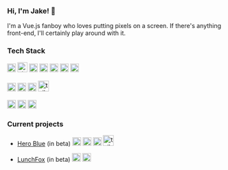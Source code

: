 ### Hi, I'm Jake! 👋
I'm a Vue.js fanboy who loves putting pixels on a screen.
If there's anything front-end, I'll certainly play around with it.

### Tech Stack
<div>
  <img src="https://upload.wikimedia.org/wikipedia/commons/thumb/9/95/Vue.js_Logo_2.svg/1024px-Vue.js_Logo_2.svg.png" alt="vue" height="20"/>
  <img src="https://camo.githubusercontent.com/61e102d7c605ff91efedb9d7e47c1c4a07cef59d3e1da202fd74f4772122ca4e/68747470733a2f2f766974656a732e6465762f6c6f676f2e737667" alt="vite" height="23"/>
  <img src="https://upload.wikimedia.org/wikipedia/commons/6/6a/JavaScript-logo.png" alt="javascript" width="20"/>
  <img src="https://upload.wikimedia.org/wikipedia/commons/thumb/4/4c/Typescript_logo_2020.svg/1024px-Typescript_logo_2020.svg.png" alt="typescript" height="20"/>
  <img src="https://upload.wikimedia.org/wikipedia/commons/thumb/a/ae/Nuxt_logo.svg/1024px-Nuxt_logo.svg.png" alt="nuxt" height="20"/>
  <img src="https://ionicframework.com/img/meta/logo.png" alt="ionic" height="20"/>
  <img src="https://upload.wikimedia.org/wikipedia/commons/thumb/4/47/React.svg/640px-React.svg.png" alt="react" height="20"/>
</div>

</br>

<div>
  <img src="https://upload.wikimedia.org/wikipedia/commons/thumb/3/38/HTML5_Badge.svg/640px-HTML5_Badge.svg.png" alt="html5" height="20"/>
  <img src="https://upload.wikimedia.org/wikipedia/commons/thumb/6/62/CSS3_logo.svg/640px-CSS3_logo.svg.png" alt="css3" height="20"/>
  <img src="https://upload.wikimedia.org/wikipedia/commons/thumb/9/96/Sass_Logo_Color.svg/1024px-Sass_Logo_Color.svg.png" alt="sass" height="20"/>
  <img src="https://upload.wikimedia.org/wikipedia/commons/thumb/d/d5/Tailwind_CSS_Logo.svg/640px-Tailwind_CSS_Logo.svg.png" alt="tailwind" height="25"/>
</div>
</br>

<div>
  <img src="https://upload.wikimedia.org/wikipedia/commons/thumb/3/33/Figma-logo.svg/640px-Figma-logo.svg.png" alt="figma" height="20"/>
  <img src="https://www.gstatic.com/devrel-devsite/prod/v0a713fec70a4b4c54311265d5142e962747a0e45a24063467564a2765c008ac7/firebase/images/touchicon-180.png" alt="firebase" height="20"/>
  <img src="https://upload.wikimedia.org/wikipedia/commons/thumb/5/5c/AWS_Simple_Icons_AWS_Cloud.svg/1024px-AWS_Simple_Icons_AWS_Cloud.svg.png" alt="aws" height="20"/>
</div>

### Current projects
- [Hero Blue](https://heroblue.com.au/) (in beta) <span>
  <img src="https://upload.wikimedia.org/wikipedia/commons/thumb/9/95/Vue.js_Logo_2.svg/1024px-Vue.js_Logo_2.svg.png" alt="vue" width="20"/>
  <img src="https://camo.githubusercontent.com/61e102d7c605ff91efedb9d7e47c1c4a07cef59d3e1da202fd74f4772122ca4e/68747470733a2f2f766974656a732e6465762f6c6f676f2e737667" alt="react" width="20"/>
  <img src="https://upload.wikimedia.org/wikipedia/commons/thumb/4/4c/Typescript_logo_2020.svg/1024px-Typescript_logo_2020.svg.png" alt="typescript" width="20"/>
  <img src="https://upload.wikimedia.org/wikipedia/commons/thumb/d/d5/Tailwind_CSS_Logo.svg/640px-Tailwind_CSS_Logo.svg.png" alt="tailwind" height="25"/>
</span>


- [LunchFox](https://lunchfox.com.au/) (in beta) <span>
  <img src="https://ionicframework.com/img/meta/logo.png" alt="ionic" width="20"/>
  <img src="https://upload.wikimedia.org/wikipedia/commons/thumb/4/47/React.svg/640px-React.svg.png" alt="react" width="20"/>
 </span>


<!--
**pixellini/pixellini** is a ✨ _special_ ✨ repository because its `README.md` (this file) appears on your GitHub profile.

Here are some ideas to get you started:

- 🔭 I’m currently working on ...
- 🌱 I’m currently learning ...
- 👯 I’m looking to collaborate on ...
- 🤔 I’m looking for help with ...
- 💬 Ask me about ...
- 📫 How to reach me: ...
- 😄 Pronouns: ...
- ⚡ Fun fact: ...
-->

